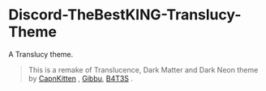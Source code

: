 # Discord-TheBestKING-Translucy-Theme
A Translucy theme.
> This is a remake of Translucence, Dark Matter and Dark Neon theme by [CapnKitten](https://capnkitten.github.io/BetterDiscord/Themes/Translucence/) , [Gibbu](https://github.com/DiscordStyles/DarkMatter/), [B4T3S](https://b4t3s.github.io/DiscordDarkNeon/) .
